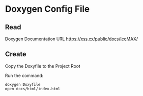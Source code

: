 # Doxygen Config File

## Read
Doxygen Documentation URL https://xss.cx/public/docs/IccMAX/

## Create
Copy the Doxyfile to the Project Root

Run the command:
```
doxygen Doxyfile
open docs/html/index.html
```
